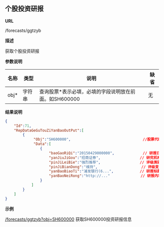 
## 个股投资研报

**URL**

/forecasts/ggtzyb

**描述**

获取个股投资研报

**参数说明**


|名称|类型|说明|缺省|
| -------- | -------- | -------- | -------- |
|obj\*|字符串|查询股票\*表示必填，必填的字段说明放在前面。如SH600000|无|


**结果说明**

```json
{
    "Id":71,
    "RepDataGeGuTouZiYanBaoOutPut":[
        {
             "Obj":"SH600000",                                 //股票代码
             "Data":[
                {
                    "baoGaoRiQi":"20150429000000",             // 研报日期C4 YYMMDDhhmmss
                    "yanJiuJiGou":"招商证券",                  // 研究机构名称C7
                    "pinJiLeiBie":"强烈推荐",                  // 评级类别C24(dzh_dd.tDD0026.C3)
                    "pinJiBianDong":"维持",                    // 评级变动C26(dzh_dd.tDD0026.C3)
                    "yanBaoBiaoTi":"浦发银行(6...",            // 研报标题C5
                    "yanBaoNeiRong":"http://..."              // 研报内容tRS0003.C3
                }
            ]
        }
    ]
}
```

**示例**

[/forecasts/ggtzyb?obj=SH600000]($APIHOST$/forecasts/ggtzyb?obj=SH600000)
获取SH600000投资研报信息

